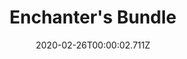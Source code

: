---
templateKey: blog-post
featuredpost: false
date: 2020-02-26T00:00:02.711Z
featuredimage: /img/Enchanter's_Bundle.png
title: Enchanter's Bundle
description: Bulletin Board
reward: Gold Bar (5)
tags:
  - Oak Resin
  - Wine
  - Rabbits Foot
  - Pomegranate
  - bundles
  - Bulletin Board
---